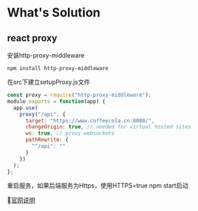 # What's Solution

## react proxy

安装http-proxy-middleware

```npm install http-proxy-middleware```

在src下建立setupProxy.js文件

```js
const proxy = require("http-proxy-middleware");
module.exports = function(app) {
  app.use(
    proxy("/api", {
      target: "https://www.coffeecola.cn:8080/",
      changeOrigin: true, // needed for virtual hosted sites
      ws: true, // proxy websockets
      pathRewrite: {
        "^/api": ""
      }
    })
  );
};
```

重启服务，如果后端服务为Https，使用HTTPS=true npm start启动

💬[官网说明](https://facebook.github.io/create-react-app/docs/proxying-api-requests-in-development)